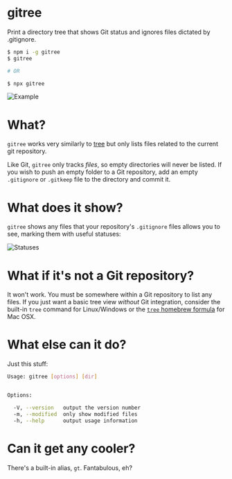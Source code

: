# gitree

Print a directory tree that shows Git status and ignores files dictated by .gitignore.

``` sh
$ npm i -g gitree
$ gitree

# OR

$ npx gitree
```

![Example](https://user-images.githubusercontent.com/1736957/29526963-3e3c8178-868f-11e7-875f-a15364a49cf9.png)

# What?

`gitree` works very similarly to [tree](https://linux.die.net/man/1/tree) but only lists files related to the current git repository.

Like Git, `gitree` only tracks _files_, so empty directories will never be listed. If you wish to push an empty folder to a Git repository, add an empty `.gitignore` or `.gitkeep` file to the directory and commit it.

# What does it show?

`gitree` shows any files that your repository's `.gitignore` files allows you to see, marking them with useful statuses:

![Statuses](https://user-images.githubusercontent.com/1736957/29529312-12082cbc-8697-11e7-9d3e-a11f9bbb0d12.png)

# What if it's not a Git repository?

It won't work. You must be somewhere within a Git repository to list any files. If you just want a basic tree view _without_ Git integration, consider the built-in `tree` command for Linux/Windows or the [`tree` homebrew formula](http://brewformulas.org/Tree) for Mac OSX.

# What else can it do?

Just this stuff:

``` sh
Usage: gitree [options] [dir]


Options:

  -V, --version   output the version number
  -m, --modified  only show modified files
  -h, --help      output usage information
```

# Can it get any cooler?

There's a built-in alias, `gt`. Fantabulous, eh?
